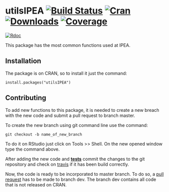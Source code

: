 # utilsIPEA  [![Build Status](https://travis-ci.org/ipea/utilsIPEA.svg?branch=master)](https://travis-ci.org/ipea/utilsIPEA) [![Cran](https://www.r-pkg.org/badges/version/utilsIPEA)](https://www.r-pkg.org/badges/version/utilsIPEA) [![Downloads](https://cranlogs.r-pkg.org/badges/grand-total/utilsIPEA)](https://cranlogs.r-pkg.org/badges/grand-total/utilsIPEA) [![Coverage](https://img.shields.io/codecov/c/github/ipea/utilsIPEA/master.svg)](https://img.shields.io/codecov/c/github/ipea/utilsIPEA/master.svg)
[![Rdoc](http://www.rdocumentation.org/badges/version/utilsIPEA)](http://www.rdocumentation.org/packages/utilsIPEA)

This package has the most common functions used at IPEA.

## Installation

The package is on CRAN, so to install it just the command:

```{r eval=FALSE}
install.packages("utilsIPEA") 
````

## Contributing 

To add new functions to this package, it is needed to create a new breach with the new code and submit a 
pull request to branch master. 

To create the new branch using git command line use the command:

```{r eval=FALSE}
git checkout -b name_of_new_branch
````

To do it on RStudio just click on Tools >> Shell. On the new opened window type the command above. 

After adding the new code and [**tests**](http://r-pkgs.had.co.nz/tests.html#test-tests) commit the changes to the git repository and check on [travis](https://travis-ci.org/ipea/utilsIPEA) 
if it has been build correctly. 

Now, the code is ready to be incorporated to master branch. To do so, a [pull request](https://help.github.com/articles/about-pull-requests/) has to be made to branch dev. The branch dev contains all code that is not released on CRAN.  


